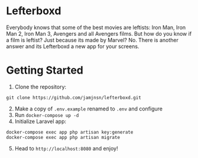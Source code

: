 # Lefterboxd
Everybody knows that some of the best movies are leftists: Iron Man, Iron Man 2, Iron Man 3, Avengers and all Avengers films. But how do you know if a film is leftist? Just because its made by Marvel? No. There is another answer and its Lefterboxd a new app for your screens.

# Getting Started

1. Clone the repository:
```
git clone https://github.com/jamjnsn/lefterboxd.git
```
2. Make a copy of `.env.example` renamed to `.env` and configure
3. Run `docker-compose up -d`
4. Initialize Laravel app:
```
docker-compose exec app php artisan key:generate
docker-compose exec app php artisan migrate
```
5. Head to `http://localhost:8080` and enjoy!
